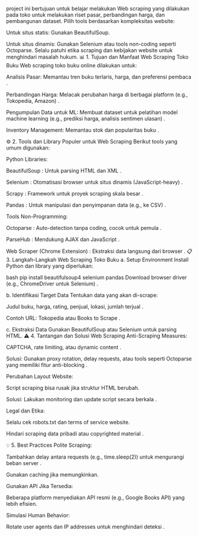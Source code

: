 
project ini bertujuan untuk belajar melakukan Web scraping yang dilakukan pada toko untuk melakukan riset pasar, perbandingan harga, dan pembangunan dataset. Pilih tools berdasarkan kompleksitas website:

Untuk situs statis: Gunakan BeautifulSoup.

Untuk situs dinamis: Gunakan Selenium atau tools non-coding seperti Octoparse.
Selalu patuhi etika scraping dan kebijakan website untuk menghindari masalah hukum.
📊 1. Tujuan dan Manfaat Web Scraping Toko Buku
Web scraping toko buku online dilakukan untuk:

Analisis Pasar: Memantau tren buku terlaris, harga, dan preferensi pembaca .

Perbandingan Harga: Melacak perubahan harga di berbagai platform (e.g., Tokopedia, Amazon) .

Pengumpulan Data untuk ML: Membuat dataset untuk pelatihan model machine learning (e.g., prediksi harga, analisis sentimen ulasan) .

Inventory Management: Memantau stok dan popularitas buku .

⚙️ 2. Tools dan Library Populer untuk Web Scraping
Berikut tools yang umum digunakan:

Python Libraries:

BeautifulSoup : Untuk parsing HTML dan XML .

Selenium : Otomatisasi browser untuk situs dinamis (JavaScript-heavy) .

Scrapy : Framework untuk proyek scraping skala besar .

Pandas : Untuk manipulasi dan penyimpanan data (e.g., ke CSV) .

Tools Non-Programming:

Octoparse : Auto-detection tanpa coding, cocok untuk pemula .

ParseHub : Mendukung AJAX dan JavaScript .

Web Scraper (Chrome Extension) : Ekstraksi data langsung dari browser .
📋 3. Langkah-Langkah Web Scraping Toko Buku
a. Setup Environment
Install Python dan library yang diperlukan:

bash
pip install beautifulsoup4 selenium pandas
Download browser driver (e.g., ChromeDriver untuk Selenium) .

b. Identifikasi Target Data
Tentukan data yang akan di-scrape:

Judul buku, harga, rating, penjual, lokasi, jumlah terjual .

Contoh URL: Tokopedia atau Books to Scrape .

c. Ekstraksi Data
Gunakan BeautifulSoup atau Selenium untuk parsing HTML.
⚠️ 4. Tantangan dan Solusi Web Scraping
Anti-Scraping Measures:

CAPTCHA, rate limiting, atau dynamic content .

Solusi: Gunakan proxy rotation, delay requests, atau tools seperti Octoparse yang memiliki fitur anti-blocking .

Perubahan Layout Website:

Script scraping bisa rusak jika struktur HTML berubah.

Solusi: Lakukan monitoring dan update script secara berkala .

Legal dan Etika:

Selalu cek robots.txt dan terms of service website.

Hindari scraping data pribadi atau copyrighted material .

💡 5. Best Practices
Polite Scraping:

Tambahkan delay antara requests (e.g., time.sleep(2)) untuk mengurangi beban server .

Gunakan caching jika memungkinkan.

Gunakan API Jika Tersedia:

Beberapa platform menyediakan API resmi (e.g., Google Books API) yang lebih efisien.

Simulasi Human Behavior:

Rotate user agents dan IP addresses untuk menghindari deteksi .
